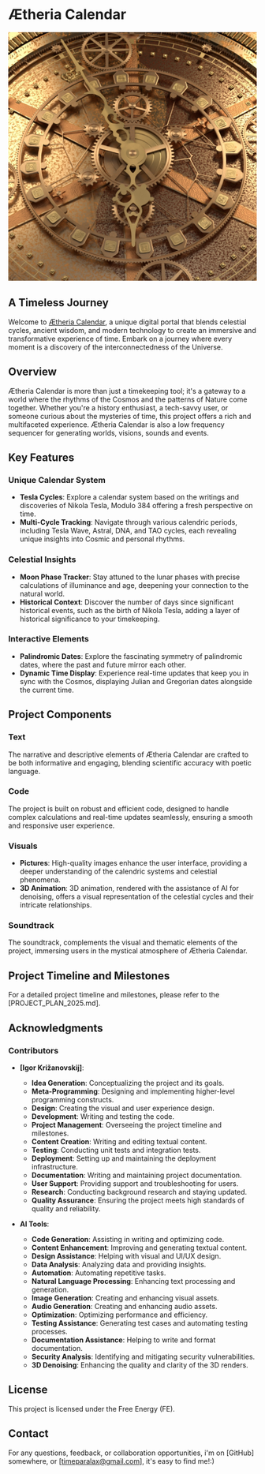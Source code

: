
# Ætheria Calendar
![Ætheria Calendar](Journey/img/media/Calc.jpg)
## A Timeless Journey

Welcome to [Ætheria Calendar](http://epic.free.nf), a unique digital portal that blends celestial cycles, ancient wisdom, and modern technology to create an immersive and transformative experience of time. Embark on a journey where every moment is a discovery of the interconnectedness of the Universe.

## Overview

Ætheria Calendar is more than just a timekeeping tool; it's a gateway to a world where the rhythms of the Cosmos and the patterns of Nature come together. Whether you're a history enthusiast, a tech-savvy user, or someone curious about the mysteries of time, this project offers a rich and multifaceted experience. Ætheria Calendar is also a low frequency sequencer for generating worlds, visions, sounds and events. 

## Key Features

### Unique Calendar System
- **Tesla Cycles**: Explore a calendar system based on the writings and discoveries of Nikola Tesla, Modulo 384 offering a fresh perspective on time.
- **Multi-Cycle Tracking**: Navigate through various calendric periods, including Tesla Wave, Astral, DNA, and TAO cycles, each revealing unique insights into Cosmic and personal rhythms.

### Celestial Insights
- **Moon Phase Tracker**: Stay attuned to the lunar phases with precise calculations of illuminance and age, deepening your connection to the natural world.
- **Historical Context**: Discover the number of days since significant historical events, such as the birth of Nikola Tesla, adding a layer of historical significance to your timekeeping.

### Interactive Elements
- **Palindromic Dates**: Explore the fascinating symmetry of palindromic dates, where the past and future mirror each other.
- **Dynamic Time Display**: Experience real-time updates that keep you in sync with the Cosmos, displaying Julian and Gregorian dates alongside the current time.

## Project Components

### Text
The narrative and descriptive elements of Ætheria Calendar are crafted to be both informative and engaging, blending scientific accuracy with poetic language.

### Code
The project is built on robust and efficient code, designed to handle complex calculations and real-time updates seamlessly, ensuring a smooth and responsive user experience.

### Visuals
- **Pictures**: High-quality images enhance the user interface, providing a deeper understanding of the calendric systems and celestial phenomena.
- **3D Animation**: 3D animation, rendered with the assistance of AI for denoising, offers a visual representation of the celestial cycles and their intricate relationships. 

### Soundtrack
The soundtrack, complements the visual and thematic elements of the project, immersing users in the mystical atmosphere of Ætheria Calendar.

## Project Timeline and Milestones

For a detailed project timeline and milestones, please refer to the [PROJECT_PLAN_2025.md].

## Acknowledgments

### Contributors

- **[Igor Križanovskij]**:
  - **Idea Generation**: Conceptualizing the project and its goals.
  - **Meta-Programming**: Designing and implementing higher-level programming constructs.
  - **Design**: Creating the visual and user experience design.
  - **Development**: Writing and testing the code.
  - **Project Management**: Overseeing the project timeline and milestones.
  - **Content Creation**: Writing and editing textual content.
  - **Testing**: Conducting unit tests and integration tests.
  - **Deployment**: Setting up and maintaining the deployment infrastructure.
  - **Documentation**: Writing and maintaining project documentation.
  - **User Support**: Providing support and troubleshooting for users.
  - **Research**: Conducting background research and staying updated.
  - **Quality Assurance**: Ensuring the project meets high standards of quality and reliability.

- **AI Tools**:
  - **Code Generation**: Assisting in writing and optimizing code.
  - **Content Enhancement**: Improving and generating textual content.
  - **Design Assistance**: Helping with visual and UI/UX design.
  - **Data Analysis**: Analyzing data and providing insights.
  - **Automation**: Automating repetitive tasks.
  - **Natural Language Processing**: Enhancing text processing and generation.
  - **Image Generation**: Creating and enhancing visual assets.
  - **Audio Generation**: Creating and enhancing audio assets.
  - **Optimization**: Optimizing performance and efficiency.
  - **Testing Assistance**: Generating test cases and automating testing processes.
  - **Documentation Assistance**: Helping to write and format documentation.
  - **Security Analysis**: Identifying and mitigating security vulnerabilities.
  - **3D Denoising**: Enhancing the quality and clarity of the 3D renders.

## License
This project is licensed under the Free Energy (FE). 

## Contact
For any questions, feedback, or collaboration opportunities, 
i'm on [GitHub] somewhere, or [timeparalax@gmail.com], it's easy to find me!:) 

